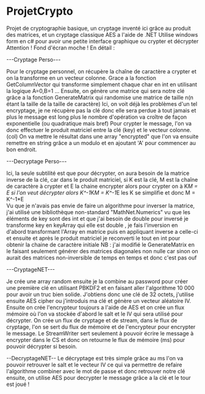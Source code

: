 # ProjetCrypto
Projet de cryptographie basique, un cryptage inventé ici grâce au produit des matrices, et un cryptage classique AES a l'aide de .NET
Utilise windows form en c# pour avoir une petite interface graphique ou crypter et décrypter
Attention ! Fond d'écran moche !
En détail :


---Cryptage Perso---

Pour le cryptage personnel, on récupère la chaîne de caractère a crypter et on la transforme en un vecteur colonne.
Grace a la fonction GetColumnVector qui transforme simplement chaque char en int en utilisant la logique A=0,B=1 ...
Ensuite, on génère une matrice qui sera notre clé grâce a la fonction GenerateMatrix qui randomise une matrice de taille n(n étant la taille de la taille de caractère)
Ici, on voit déjà les problèmes d'un tel encryptage, je ne récupère pas la clé donc elle sera perdue à tout jamais et plus le message est long plus le nombre
d'opération va croître de façon exponentielle (ou quadratique mais bref)
Pour crypter le message, l'on va donc effectuer le produit matriciel entre la clé (key) et le vecteur colonne. (col)
On va mettre le résultat dans une array "encrypted" que l'on va ensuite remettre en string grâce a un modulo et en ajoutant 'A' pour commencer au bon endroit.

---Decryptage Perso---

Ici, la seule subtilité est que pour décrypter, on aura besoin de la matrice inverse de la clé, car dans le produit matriciel, si K est la clé, M est la chaîne de caractère
à crypter et E la chaine encrypter alors pour crypter on à K*M = E si l'on veut décrypter alors K^-1*K*M = K^-1*E les K se simplifie et donc M = K^-1*E  
Vu que je n'avais pas envie de faire un algorithme pour inverser la matrice, j'ai utilisé une bibliothèque non-standard "MathNet.Numerics" vu que les éléments de key
sont des int et que j'ai besoin de double pour inversé je transforme key en keyArray qui elle est double , je fais l'inversion en d'abord transformant l'Array
en matrice puis en appliquant inverse a celle-ci et ensuite et après le produit matriciel je reconverti le tout en int pour obtenir la chaine de caractère initiale
NB : j'ai modifié le GenerateMatrix en le faisant seulement générer des matrices diagonales non nulle car sinon on aurait des matrices non-inversible de temps en temps et donc c'est pas ouf

---CryptageNET---

Je crée une array random ensuite je la combine au password pour créer une première clé en utilisant PBKDF2 et en faisant aller l'algorithme 10 000 pour avoir un truc bien solide.
J'obtiens donc une clé de 32 octets, j'utilise ensuite AES cipher ou j'introduis ma clé et génère un vecteur aléatoire IV.
Ensuite on crée l'encrypteur toujours a l'aide de AES et on crée un flux mémoire où l'on va stockée d'abord le salt et le IV qui sera utilisé pour décrypter.
On crée un flux de cryptage et de stream, dans le flux de cryptage, l'on se sert du flux de mémoire et de l'encrypteur pour encrypter le message.
Le StreamWriter sert seulement à pouvoir écrire le message à encrypter dans le CS et donc on retourne le flux de mémoire (ms) pour pouvoir décrypter si besoin.

--DecryptageNET--
Le décryptage est très simple grâce au ms l'on va pouvoir retrouver le salt et le vecteur IV ce qui va permettre de refaire l'algorithme combiner avec
le mot de passe et donc retrouver notre clé ensuite, on utilise AES pour decrypter le message grâce a la clé et le tour est joué !

